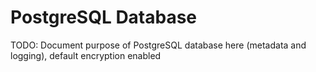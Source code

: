 # PostgreSQL Database

TODO: Document purpose of PostgreSQL database here \(metadata and logging\), default encryption enabled

